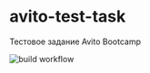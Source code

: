 # avito-test-task
Тестовое задание Avito Bootcamp

![build workflow](https://github.com/NastyaAR/avito-test-task/actions/workflows/learn-github-actions.yml/badge.svg)
